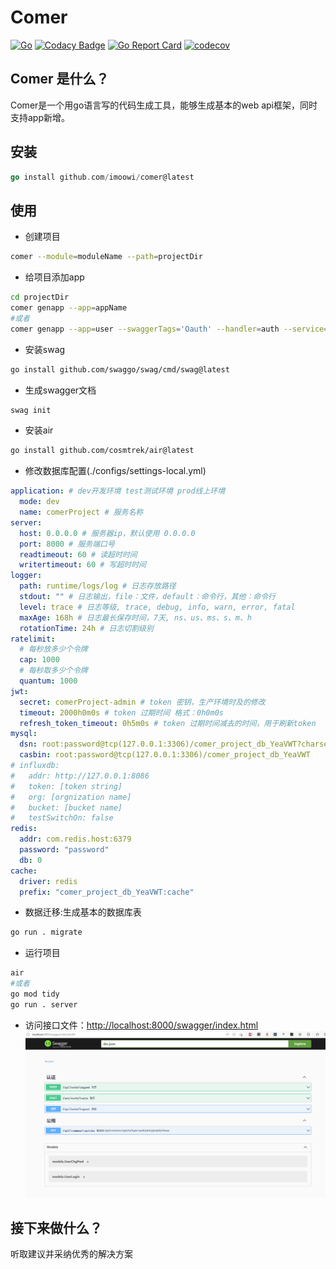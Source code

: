 # Comer

[![Go](https://github.com/imoowi/comer/actions/workflows/release-tag.yml/badge.svg)](https://github.com/imoowi/comer/actions?query=workflow%3ACI)
[![Codacy Badge](https://app.codacy.com/project/badge/Grade/26b6baa851bc426c9bc7dcc9079485b3)](https://app.codacy.com/gh/imoowi/comer/dashboard?utm_source=gh&utm_medium=referral&utm_content=&utm_campaign=Badge_grade)
[![Go Report Card](https://goreportcard.com/badge/github.com/imoowi/comer)](https://goreportcard.com/report/github.com/imoowi/comer)
[![codecov](https://codecov.io/gh/imoowi/comer/branch/main/graph/badge.svg)](https://codecov.io/gh/imoowi/comer)

## Comer 是什么？

Comer是一个用go语言写的代码生成工具，能够生成基本的web api框架，同时支持app新增。

## 安装

```go
go install github.com/imoowi/comer@latest
```

## 使用

- 创建项目

```sh
comer --module=moduleName --path=projectDir
```

- 给项目添加app

```sh
cd projectDir
comer genapp --app=appName
#或者
comer genapp --app=user --swaggerTags='Oauth' --handler=auth --service=user --model=user,role
```

- 安装swag

```sh
go install github.com/swaggo/swag/cmd/swag@latest
```

- 生成swagger文档

```sh
swag init
```

- 安装air

```sh
go install github.com/cosmtrek/air@latest
```

- 修改数据库配置(./configs/settings-local.yml)

```yml
application: # dev开发环境 test测试环境 prod线上环境
  mode: dev
  name: comerProject # 服务名称
server:
  host: 0.0.0.0 # 服务器ip，默认使用 0.0.0.0
  port: 8000 # 服务端口号
  readtimeout: 60 # 读超时时间
  writertimeout: 60 # 写超时时间
logger:
  path: runtime/logs/log # 日志存放路径
  stdout: "" # 日志输出，file：文件，default：命令行，其他：命令行
  level: trace # 日志等级, trace, debug, info, warn, error, fatal
  maxAge: 168h # 日志最长保存时间，7天, ns、us、ms、s、m、h
  rotationTime: 24h # 日志切割级别
ratelimit:
  # 每秒放多少个令牌
  cap: 1000
  # 每秒取多少个令牌
  quantum: 1000
jwt:
  secret: comerProject-admin # token 密钥，生产环境时及的修改
  timeout: 2000h0m0s # token 过期时间 格式：0h0m0s
  refresh_token_timeout: 0h5m0s # token 过期时间减去的时间，用于刷新token
mysql:
  dsn: root:password@tcp(127.0.0.1:3306)/comer_project_db_YeaVWT?charset=utf8&parseTime=True&loc=Local&timeout=1000ms
  casbin: root:password@tcp(127.0.0.1:3306)/comer_project_db_YeaVWT
# influxdb:
#   addr: http://127.0.0.1:8086
#   token: [token string]
#   org: [orgnization name]
#   bucket: [bucket name]
#   testSwitchOn: false
redis:
  addr: com.redis.host:6379
  password: "password"
  db: 0
cache:
  driver: redis
  prefix: "comer_project_db_YeaVWT:cache"

```

- 数据迁移:生成基本的数据库表

```sh
go run . migrate
```

- 运行项目

```sh
air
#或者
go mod tidy
go run . server
```

- 访问接口文件：[http://localhost:8000/swagger/index.html](http://localhost:8000/swagger/index.html)
![](assets/comer-swagger.png)

## 接下来做什么？

听取建议并采纳优秀的解决方案
